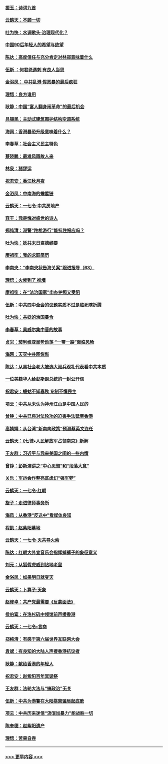 #### [振玉：诗词九首](../pages/nsc993/n11644081.md?t=11101044) 
#### [云鹤天：不顾一切](../pages/nsc993/n11643508.md?t=11101044) 
#### [吐为快：水调歌头·治理现代化？](../pages/nsc993/n11643485.md?t=11101044) 
#### [中国90后年轻人的希望与绝望](../pages/nsc993/n11642317.md?t=11101044) 
#### [陈达：高度信任与充分肯定对林郑意味着什么](../pages/nsc993/n11641441.md?t=11101044) 
#### [伍新 ：何君尧遇刺 有良人当思](../pages/nsc993/n11641503.md?t=11101044) 
#### [金浴凤： 中共乱港  假恶暴的最后疯狂](../pages/nsc993/n11641495.md?t=11101044) 
#### [理悟：良方谁用](../pages/nsc993/n11641463.md?t=11101044) 
#### [耿静：中国“富人翻身闹革命”的最后机会](../pages/nsc993/n11640655.md?t=11101044) 
#### [吕锡民：主动式建筑围护结构空调系统](../pages/nsc993/n11640168.md?t=11101044) 
#### [海网：香港暴恐升级意味着什么？](../pages/nsc993/n11635904.md?t=11101044) 
#### [李春草：社会主义民主特色](../pages/nsc993/n11634657.md?t=11101044) 
#### [蔡晓鹏：最难风雨故人来](../pages/nsc993/n11633145.md?t=11101044) 
#### [林泉：猪猡运](../pages/nsc993/n11631469.md?t=11101044) 
#### [祝君安：香江秋月夜](../pages/nsc993/n11631440.md?t=11101044) 
#### [金浴凤：中南海的蟾嬖链](../pages/nsc993/n11631290.md?t=11101044) 
#### [云鹤天：一七令·中共房地产](../pages/nsc993/n11630084.md?t=11101044) 
#### [容干：我是愧对盛世的诗人](../pages/nsc993/n11630059.md?t=11101044) 
#### [郑纯清：港警“陀枪游行”能抗住报应吗？](../pages/nsc993/n11629999.md?t=11101044) 
#### [吐为快：妖共末日盗德纲要](../pages/nsc993/n11628610.md?t=11101044) 
#### [廖祖笙：我的求职简历](../pages/nsc993/n11628492.md?t=11101044) 
#### [李南央：“李南央状告海关案”跟进报导（63）](../pages/nsc993/n11627039.md?t=11101044) 
#### [理悟：火候到了 推墙](../pages/nsc993/n11626917.md?t=11101044) 
#### [廖祖笙：在“法治国家”申办护照又受阻](../pages/nsc993/n11626500.md?t=11101044) 
#### [伍新：中共四中全会的议题实质不过是临死瞎折腾](../pages/nsc993/n11621774.md?t=11101044) 
#### [吐为快：共妖的治国暴令](../pages/nsc993/n11621401.md?t=11101044) 
#### [李春草：奥威尔集中营的故事](../pages/nsc993/n11621373.md?t=11101044) 
#### [贞岩：玻利维亚局势动荡 “一带一路”面临风险](../pages/nsc993/n11619480.md?t=11101044) 
#### [海网：天灭中共网恢恢](../pages/nsc993/n11618261.md?t=11101044) 
#### [陈达：从黑社会老大被选大阅兵观礼代表看中共本质](../pages/nsc993/n11618229.md?t=11101044) 
#### [一位美籍华人给彭斯副总统的一封公开信](../pages/nsc993/n11616906.md?t=11101044) 
#### [祝君安：蟪蛄不知春秋  专制不懂民主](../pages/nsc993/n11616882.md?t=11101044) 
#### [项云：中共从未认为神州江山是中国人民的](../pages/nsc993/n11616763.md?t=11101044) 
#### [曾铮：中共已将对法轮功的迫害手法延至香港](../pages/nsc993/n11616561.md?t=11101044) 
#### [高婧婧：从台湾“新南向政策”预测蔡英文连任](../pages/nsc993/n11616518.md?t=11101044) 
#### [云鹤天：《七律▪人民解放军占领南京》新解](../pages/nsc993/n11616490.md?t=11101044) 
#### [王友群：习近平与我来美国之间的一些内情](../pages/nsc993/n11615052.md?t=11101044) 
#### [曾铮：彭斯演讲之“中心思想”和“段落大意”](../pages/nsc993/n11615020.md?t=11101044) 
#### [关乐：军运会作弊亮底虚幻“强军梦”](../pages/nsc993/n11615008.md?t=11101044) 
#### [云鹤天：一七令‧红朝](../pages/nsc993/n11615000.md?t=11101044) 
#### [旋子：走进律师事务所](../pages/nsc993/n11614894.md?t=11101044) 
#### [海风：从香港“反送中”看媒体良知](../pages/nsc993/n11614480.md?t=11101044) 
#### [程凯：赵紫阳墓地](../pages/nsc993/n11614464.md?t=11101044) 
#### [云鹤天：一七令‧灭共导火索](../pages/nsc993/n11613471.md?t=11101044) 
#### [陈达：红朝大外宣音乐会指挥掉裤子的象征意义](../pages/nsc993/n11613456.md?t=11101044) 
#### [刘元：从狐假虎威到钻地老鼠](../pages/nsc993/n11612832.md?t=11101044) 
#### [金浴凤：如果明日就变天](../pages/nsc993/n11611135.md?t=11101044) 
#### [云鹤天：卜算子‧天象](../pages/nsc993/n11609023.md?t=11101044) 
#### [赵修卓：共产党最需要《反蒙面法》](../pages/nsc993/n11608006.md?t=11101044) 
#### [侯伯鸾：在洛杉矶中领馆前声援香港](../pages/nsc993/n11607802.md?t=11101044) 
#### [云鹤天：一七令•言商](../pages/nsc993/n11606248.md?t=11101044) 
#### [郑纯清：有感于第六届世界互联网大会](../pages/nsc993/n11604718.md?t=11101044) 
#### [袁斌：有良知的大陆人声援香港抗议者](../pages/nsc993/n11603673.md?t=11101044) 
#### [耿静：献给香港的年轻人](../pages/nsc993/n11602462.md?t=11101044) 
#### [祝君安：赵紫阳百年冥诞祭](../pages/nsc993/n11601386.md?t=11101044) 
#### [王友群：法轮大法与“搞政治”无关](../pages/nsc993/n11601658.md?t=11101044) 
#### [伍新：中共为港警在大陆搭窝骗局起底歌](../pages/nsc993/n11601536.md?t=11101044) 
#### [项云：中共历来迷信“流氓加暴力”能战胜一切](../pages/nsc993/n11601496.md?t=11101044) 
#### [陈奎德：赵紫阳遗产](../pages/nsc993/n11601444.md?t=11101044) 
#### [理悟：苦果自吞](../pages/nsc993/n11601385.md?t=11101044) 

----
#### [ >>> 更早内容 <<< ](../indexes/nsc993-earlier.md)
